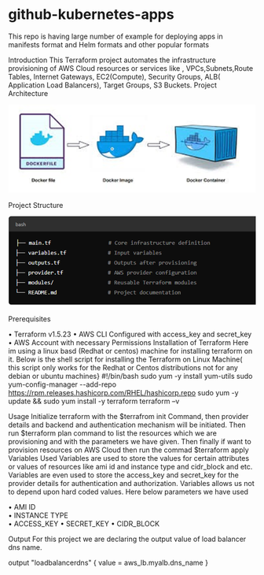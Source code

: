 # github-kubernetes-apps
This repo is having large number of example for deploying apps in manifests format and Helm formats and other popular formats

Introduction
        This Terraform project automates the infrastructure provisioning of AWS Cloud resources or services like ,  VPCs,Subnets,Route Tables, Internet Gateways, EC2(Compute), Security Groups, ALB( Application Load Balancers), Target Groups, S3 Buckets.
Project Architecture

![alt text](image.png)
 








Project Structure 

![alt text](image-1.png)
 


Prerequisites

•	Terraform  v1.5.23
•	AWS CLI Configured with access_key and secret_key 
•	AWS Account with necessary Permissions 
Installation of Terraform
     Here im using a linux basd (Redhat or centos) machine for installing terraform on it.  Below is the shell script for installing the Terraform on Linux Machine( this script only works for the Redhat or Centos distributions not for any debian or ubuntu machines}
#!/bin/bash
sudo yum -y install yum-utils
sudo yum-config-manager --add-repo https://rpm.releases.hashicorp.com/RHEL/hashicorp.repo
sudo yum -y update && sudo yum install -y terraform
terraform –v  

Usage
          Initialize terraform with the   $terrafrom init Command, then provider details and backend and authentication mechanism will be initiated.
Then run  $terraform plan  command to list the resources which we are provisioning and with the parameters we have given.
Then finally if want to provision resources on AWS Cloud then run the commad 
 $terraform apply
 Variables Used
       Variables are  used to store the values for certain attributes or values of resources like  ami id and instance type and cidr_block and etc. Variables are even used to store the access_key and secret_key for the provider details for authentication and authorization. Variables allows us not to depend upon hard coded values.
Here below parameters we have used 


•	AMI ID  
•	INSTANCE TYPE  
•	ACCESS_KEY 
•	SECRET_KEY 
•	CIDR_BLOCK  




Output
        For this project we are declaring the output value of load balancer dns name.

output "loadbalancerdns" {
  value = aws_lb.myalb.dns_name
}




 

 

